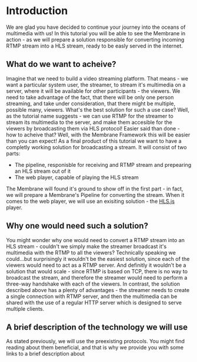 # Introduction

We are glad you have decided to continue your journey into the oceans of multimedia with us!
In this tutorial you will be able to see the Membrane in action - as we will prepare a solution responsible for converting 
incoming RTMP stream into a HLS stream, ready to be easly served in the internet.


## What do we want to acheive?
Imagine that we need to build a video streaming platform. That means - we want a particular system user, the streamer, to stream it's multimedia on a server, where it will be available for other participants - the viewers.
We need to take advantage of the fact, that there will be only one person streaming, and take under consideration, that there might be multiple, possible many, viewers. What's the best solution for such a use case?
Well, as the tutorial name suggests - we can use RTMP for the streamer to stream its multimedia to the server, and make them accesible for the viewers by broadcasting them via HLS protocol!
Easier said than done - how to acheive that? Well, with the Membrane Framework this will be easier than you can expect!
As a final product of this tutorial we want to have a completly working solution for broadcasting a stream. It will consist of two parts:
* The pipeline, responisble for receiving and RTMP stream and prepearing an HLS stream out of it
* The web player, capable of playing the HLS stream

The Membrane will found it's ground to show off in the first part - in fact, we will prepare a Membrane's Pipeline for converting the stream.
When it comes to the web player, we will use an exisiting solution - the [HLS.js](https://github.com/video-dev/hls.js/) player.


## Why one would need such a solution?
You might wonder why one would need to convert a RTMP stream into an HLS stream - couldn't we simply make the streamer broadcast it's multimedia with the RTMP to all the viewers?
Technically speaking we could...but surprisingly it wouldn't be the easiest solution, since each of the viewers would need to act as a RTMP server. And definitly it wouldn't be a solution that would scale - since RTMP is based on TCP, there is no way to broadcast the stream, and therefore the streamer would need to perform a three-way handshake with each of the viewers. 
In contrast, the solution described above has a plenty of advantages - the streamer needs to create a single connection with RTMP server, and then the multimedia can be shared with the use of a regular HTTP server which is designed to serve multiple clients.

## A brief description of the technology we will use
As stated previously, we will use the preexisting protocols. You might find reading about them beneficial, and that is why we provide you with some links to a brief description about 
